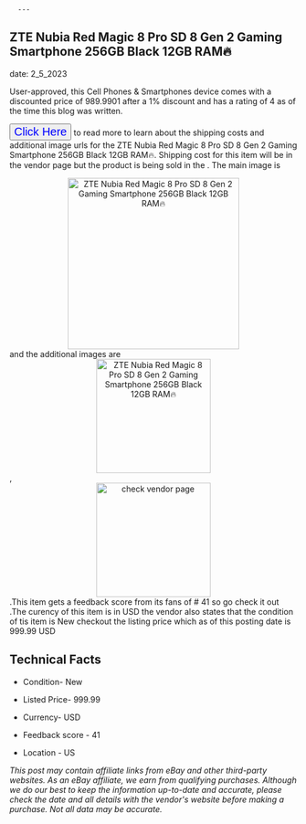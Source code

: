  
      ---
      

 ## ZTE Nubia Red Magic 8 Pro SD 8 Gen 2 Gaming Smartphone 256GB Black 12GB RAM🔥 

 

      

date: 2_5_2023
     

    
      

User-approved, this Cell Phones & Smartphones device comes with a discounted price of 989.9901 after a 1% discount and has a rating of  4 as of the time this blog was written.

 <button style="font-size:20px;color:blue" onclick="window.location.href = 'https://www.ebay.com/itm/195534738100?hash=item2d86c752b4%3Ag%3Afm4AAOSwFFNjqzkE&mkevt=1&mkcid=1&mkrid=711-53200-19255-0&campid=%253CePNCampaignId%253E&customid=%253CreferenceId%253E&toolid=10049'">Click Here</button>  to read more to learn about the shipping costs and additional image urls for the ZTE Nubia Red Magic 8 Pro SD 8 Gen 2 Gaming Smartphone 256GB Black 12GB RAM🔥. Shipping cost for this item will be in the vendor page but the product is being sold in the . The main image is <div style="text-align:center;"><img onclick="window.location.href = 'https://www.ebay.com/itm/195534738100?hash=item2d86c752b4%3Ag%3Afm4AAOSwFFNjqzkE&mkevt=1&mkcid=1&mkrid=711-53200-19255-0&campid=%253CePNCampaignId%253E&customid=%253CreferenceId%253E&toolid=10049';" src="https://i.ebayimg.com/thumbs/images/g/fm4AAOSwFFNjqzkE/s-l225.jpg" alt="ZTE Nubia Red Magic 8 Pro SD 8 Gen 2 Gaming Smartphone 256GB Black 12GB RAM🔥" style="width:300px; height:auto;object-fit:contain;" /></div> and the additional images are <div style="text-align:center;"><img onclick="window.location.href = 'https://www.ebay.com/itm/195534738100?hash=item2d86c752b4%3Ag%3Afm4AAOSwFFNjqzkE&mkevt=1&mkcid=1&mkrid=711-53200-19255-0&campid=%253CePNCampaignId%253E&customid=%253CreferenceId%253E&toolid=10049';" src="https://i.ebayimg.com/images/g/fm4AAOSwFFNjqzkE/s-l960.jpg" alt="ZTE Nubia Red Magic 8 Pro SD 8 Gen 2 Gaming Smartphone 256GB Black 12GB RAM🔥" style="width:200px; height:auto;object-fit:contain;" /></div>,<div style="text-align:center;"><img onclick="window.location.href = 'https://www.ebay.com/itm/195534738100?hash=item2d86c752b4%3Ag%3Afm4AAOSwFFNjqzkE&mkevt=1&mkcid=1&mkrid=711-53200-19255-0&campid=%253CePNCampaignId%253E&customid=%253CreferenceId%253E&toolid=10049';" src="https://origin-galleryplus.ebayimg.com/ws/web/195534738100_2_0_1/225x225.jpg,https://origin-galleryplus.ebayimg.com/ws/web/195534738100_3_0_1/225x225.jpg,https://origin-galleryplus.ebayimg.com/ws/web/195534738100_4_0_1/225x225.jpg,https://origin-galleryplus.ebayimg.com/ws/web/195534738100_5_0_1/225x225.jpg,https://origin-galleryplus.ebayimg.com/ws/web/195534738100_6_0_1/225x225.jpg,https://origin-galleryplus.ebayimg.com/ws/web/195534738100_7_0_1/225x225.jpg" alt="check vendor page" style="width:200px; height:auto;object-fit:contain;"/></div>.This item gets a feedback score from its fans of # 41 so go check it out .The curency of this item is in USD the vendor also states that the condition of tis item is New checkout the listing price which as of this posting date is  999.99 USD 


      
      

 ## Technical Facts 



      

 - Condition- New 


      

 - Listed Price- 999.99 


      

 - Currency- USD 


      

 - Feedback score - 41 


      

 - Location - US 



      

*_This post may contain affiliate links from eBay and other third-party websites. As an eBay affiliate, we earn from qualifying purchases. Although we do our best to keep the information up-to-date and accurate, please check the date and all details with the vendor's website before making a purchase. Not all data may be accurate._*



      
      
